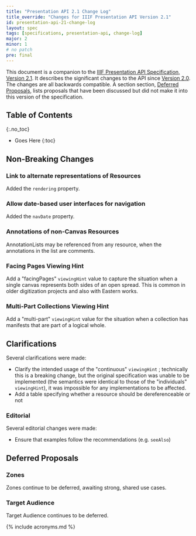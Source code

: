 ```yaml
---
title: "Presentation API 2.1 Change Log"
title_override: "Changes for IIIF Presentation API Version 2.1"
id: presentation-api-21-change-log
layout: spec
tags: [specifications, presentation-api, change-log]
major: 2
minor: 1
# no patch
pre: final
---
```


This document is a companion to the [IIIF Presentation API Specification, Version 2.1][prezi-api]. It describes the significant changes to the API since [Version 2.0][prezi-api-20]. The changes are all backwards compatible. A section section, [Deferred Proposals][deferred-proposals], lists proposals that have been discussed but did not make it into this version of the specification.


## Table of Contents
{:.no_toc}

* Goes Here
{:toc}

## Non-Breaking Changes

### Link to alternate representations of Resources

Added the `rendering` property.

### Allow date-based user interfaces for navigation

Added the `navDate` property.

### Annotations of non-Canvas Resources

AnnotationLists may be referenced from any resource, when the annotations in the list are comments.

### Facing Pages Viewing Hint

Add a "facingPages" `viewingHint` value to capture the situation when a single canvas represents both sides of an open spread.  This is common in older digitization projects and also with Eastern works.

### Multi-Part Collections Viewing Hint

Add a "multi-part" `viewingHint` value for the situation when a collection has manifests that are part of a logical whole.


## Clarifications

Several clarifications were made:

* Clarify the intended usage of the "continuous" `viewingHint` ; technically this is a breaking change, but the original specification was unable to be implemented (the semantics were identical to those of the "individuals" `viewingHint`), it was impossible for any implementations to be affected.
* Add a table specifying whether a resource should be dereferenceable or not

### Editorial

Several editorial changes were made:

* Ensure that examples follow the recommendations (e.g. `seeAlso`)


## Deferred Proposals

### Zones

Zones continue to be deferred, awaiting strong, shared use cases.

### Target Audience

Target Audience continues to be deferred.


[deferred-proposals]: #deferred-proposals "Presentation API 2.1 Deferred Proposals"
[other-changes]: #other-changes "Presentation API 2.1 Non-Breaking Changes"
[prezi-api]: /api/presentation/2.1/ "Presentation API 2.1"
[prezi-api-20]: /api/presentation/2.0/ "Presentation API 2.0"
[prezi-api-10]: /api/metadata/1.0/ "Metadata API 1.0"


{% include acronyms.md %}

